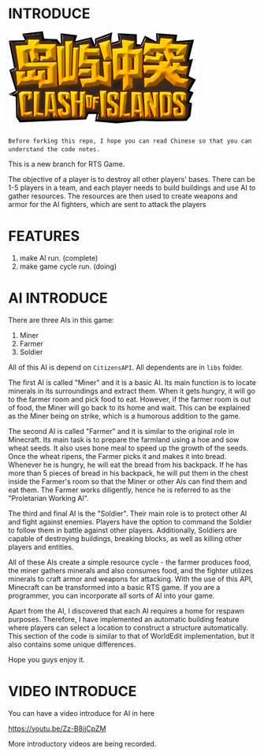 # INTRODUCE

![logo{100x100}](coi_logo.png)

`Before forking this repo, I hope you can read Chinese so that you can understand the code notes. `  

This is a new branch for RTS Game.  

The objective of a player is to destroy all other players' bases. There can be 1-5 players in a team, and each player needs to build buildings and use AI to gather resources. The resources are then used to create weapons and armor for the AI fighters, which are sent to attack the players

# FEATURES
1. make AI run. (complete)
2. make game cycle run. (doing)

# AI INTRODUCE

There are three AIs in this game:  
1. Miner
2. Farmer
3. Soldier

All of this AI is depend on `CitizensAPI`.
All dependents are in `libs` folder.

The first AI is called "Miner" and it is a basic AI. Its main function is to locate minerals in its surroundings and extract them. When it gets hungry, it will go to the farmer room and pick food to eat. However, if the farmer room is out of food, the Miner will go back to its home and wait. This can be explained as the Miner being on strike, which is a humorous addition to the game. 

The second AI is called "Farmer" and it is similar to the original role in Minecraft. Its main task is to prepare the farmland using a hoe and sow wheat seeds. It also uses bone meal to speed up the growth of the seeds. Once the wheat ripens, the Farmer picks it and makes it into bread. Whenever he is hungry, he will eat the bread from his backpack. If he has more than 5 pieces of bread in his backpack, he will put them in the chest inside the Farmer's room so that the Miner or other AIs can find them and eat them. The Farmer works diligently, hence he is referred to as the "Proletarian Working AI".

The third and final AI is the "Soldier". Their main role is to protect other AI and fight against enemies. Players have the option to command the Soldier to follow them in battle against other players. Additionally, Soldiers are capable of destroying buildings, breaking blocks, as well as killing other players and entities.

All of these AIs create a simple resource cycle - the farmer produces food, the miner gathers minerals and also consumes food, and the fighter utilizes minerals to craft armor and weapons for attacking. With the use of this API, Minecraft can be transformed into a basic RTS game. If you are a programmer, you can incorporate all sorts of AI into your game.   

Apart from the AI, I discovered that each AI requires a home for respawn purposes. Therefore, I have implemented an automatic building feature where players can select a location to construct a structure automatically. This section of the code is similar to that of WorldEdit implementation, but it also contains some unique differences.

Hope you guys enjoy it.

# VIDEO INTRODUCE

You can have a video introduce for AI in here  

https://youtu.be/Zz-B8ijCpZM

More introductory videos are being recorded.

